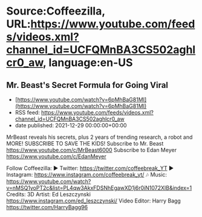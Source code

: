 # Source:Coffeezilla, URL:https://www.youtube.com/feeds/videos.xml?channel_id=UCFQMnBA3CS502aghlcr0_aw, language:en-US

## Mr. Beast's Secret Formula for Going Viral
 - [https://www.youtube.com/watch?v=6pMhBaG81MI](https://www.youtube.com/watch?v=6pMhBaG81MI)
 - RSS feed: https://www.youtube.com/feeds/videos.xml?channel_id=UCFQMnBA3CS502aghlcr0_aw
 - date published: 2021-12-29 00:00:00+00:00

MrBeast reveals his secrets, plus 2 years of trending research, a robot and MORE!
SUBSCRIBE TO SAVE THE KIDS!
Subscribe to Mr. Beast https://www.youtube.com/c/MrBeast6000
Subscribe to Edan Meyer https://www.youtube.com/c/EdanMeyer

Follow Coffeezilla: 
► Twitter: https://twitter.com/coffeebreak_YT
► Instagram: https://www.instagram.com/coffeebreak_yt/
🎶 Music: https://www.youtube.com/watch?v=nMSQ1yoPT2c&list=PL4qw3AkxFDSNhEgawXD1j6r0iN1072XIB&index=1
Credits: 
3D Artist: Ed Leszczynski https://www.instagram.com/ed_leszczynski/
Video Editor: Harry Bagg  https://twitter.com/HarryBagg96

